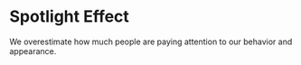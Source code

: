 # Spotlight Effect

We overestimate how much people are paying attention to our behavior and appearance.
